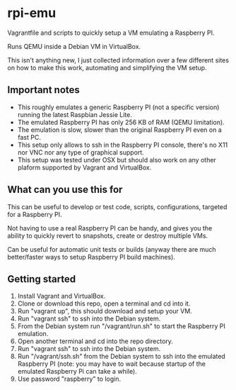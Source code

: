 # rpi-emu
Vagrantfile and scripts to quickly setup a VM emulating a Raspberry PI.

Runs QEMU inside a Debian VM in VirtualBox.

This isn't anything new, I just collected information over a few different sites on how to make this work, automating and simplifying the VM setup.

## Important notes
* This roughly emulates a generic Raspberry PI (not a specific version) running the latest Raspbian Jessie Lite.
* The emulated Raspberry PI has only 256 KB of RAM (QEMU limitation).
* The emulation is slow, slower than the original Raspberry PI even on a fast PC.
* This setup only allows to ssh in the Raspberry PI console, there's no X11 nor VNC nor any type of graphical support.
* This setup was tested under OSX but should also work on any other plaform supported by Vagrant and VirtualBox.

## What can you use this for
This can be useful to develop or test code, scripts, configurations, targeted for a Raspberry PI.

Not having to use a real Raspberry PI can be handy, and gives you the ability to quickly revert to snapshots, create or destroy multiple VMs.

Can be useful for automatic unit tests or builds (anyway there are much better/faster ways to setup Raspberry PI build machines).

## Getting started
1. Install Vagrant and VirtualBox.
2. Clone or download this repo, open a terminal and cd into it.
3. Run "vagrant up", this should download and setup your VM.
4. Run "vagrant ssh" to ssh into the Debian system.
5. From the Debian system run "/vagrant/run.sh" to start the Raspberry PI emulation.
6. Open another terminal and cd into the repo directory.
7. Run "vagrant ssh" to ssh into the Debian system.
8. Run "/vagrant/ssh.sh" from the Debian system to ssh into the emulated Raspberry PI (note: you may have to wait because startup of the emulated Raspberry Pi can take a while).
9. Use password "raspberry" to login.
